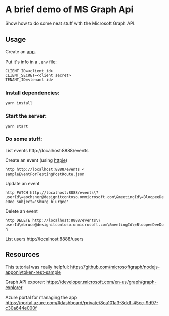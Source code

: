 # A brief demo of MS Graph Api

Show how to do some neat stuff with the Microsoft Graph API.

## Usage
Create an [app](https://apps.dev.microsoft.com).

Put it's info in a `.env` file:

```
CLIENT_ID=<client id>
CLIENT_SECRET=<client secret>
TENANT_ID=<tenant id>
```

### Install dependencies:
```
yarn install
```

### Start the server:

```
yarn start
```

### Do some stuff:

List events
http://localhost:8888/events

Create an event (using [httpie](https://httpie.org/))

`http http://localhost:8888/events < sampleEventForTestingPostRoute.json`


Update an event

`http PATCH http://localhost:8888/events\?userId\=aochsner@designitcontoso.onmicrosoft.com\&meetingId\=BloopeeDeeDee subject='Shurg blurgee'`


Delete an event

`http DELETE http://localhost:8888/events\?userId\=bruce@designitcontoso.onmicrosoft.com\&meetingId\=BloopeeDeeDoh`


List users
http://localhost:8888/users


## Resources
This tutorial was really helpful:
https://github.com/microsoftgraph/nodejs-apponlytoken-rest-sample

Graph API exporer:
https://developer.microsoft.com/en-us/graph/graph-explorer

Azure portal for managing the app
https://portal.azure.com/#dashboard/private/8ca101a3-8ddf-45cc-9d97-c30a644e000f
